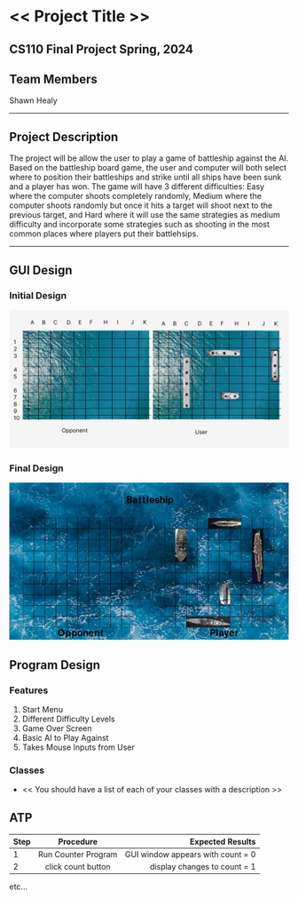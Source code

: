 # << Project Title >>
## CS110 Final Project  Spring, 2024

## Team Members

Shawn Healy

***

## Project Description

The project will be allow the user to play a game of battleship against the AI. Based on the battleship board game, the user and computer will both select where to position their battleships and strike until all ships have been sunk and a player has won. The game will have 3 different difficulties: Easy where the computer shoots completely randomly, Medium where the computer shoots randomly but once it hits a target will shoot next to the previous target, and Hard where it will use the same strategies as medium difficulty and incorporate some strategies such as shooting in the most common places where players put their battlehsips.

***    

## GUI Design

### Initial Design

![initial gui](assets/gui.jpg)

### Final Design

![final gui](assets/finalgui.jpg)

## Program Design

### Features

1. Start Menu
2. Different Difficulty Levels
3. Game Over Screen
4. Basic AI to Play Against
5. Takes Mouse Inputs from User

### Classes

- << You should have a list of each of your classes with a description >>

## ATP

| Step                 |Procedure             |Expected Results                   |
|----------------------|:--------------------:|----------------------------------:|
|  1                   | Run Counter Program  |GUI window appears with count = 0  |
|  2                   | click count button   | display changes to count = 1      |
etc...
